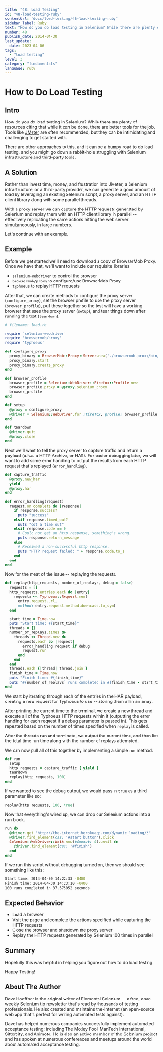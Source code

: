 ```yaml
---
title: "48: Load Testing"
id: "48-load-testing-ruby"
contentUrl: "docs/load-testing/48-load-testing-ruby"
sidebar_label: Ruby
text: "How do you do load testing in Selenium? While there are plenty of resources citing that while it _can_ be done, there are better tools for the job. Tools like JMeter are often recommended, but they can be intimidating and challenging to get started."
number: 48
publish_date: 2014-04-30
last_update:
  date: 2023-04-06
tags:
  - "load testing"
level: 3
category: "fundamentals"
language: ruby
---
```


# How to Do Load Testing

## Intro

How do you do load testing in Selenium? While there are plenty of resources citing that while it _can_ be done, there are better tools for the job. Tools like [JMeter](https://jmeter.apache.org/) are often recommended, but they can be intimidating and challenging to get started with.

There are other approaches to this, and it can be a bumpy road to do load testing, and you might go down a rabbit-hole struggling with Selenium infrastructure and third-party tools.

## A Solution

Rather than invest time, money, and frustration into JMeter, a Selenium infrastructure, or a third-party provider, we can generate a good amount of load by leveraging an existing Selenium script, a proxy server, and an HTTP client library along with some parallel threads.

With a proxy server we can capture the HTTP requests generated by Selenium and replay them with an HTTP client library in parallel -- effectively replicating the same actions hitting the web server simultaneously, in large numbers.

Let's continue with an example.

## Example

Before we get started we'll need to [download a copy of BrowserMob Proxy](http://bmp.lightbody.net/). Once we have that, we'll want to include our requisite libraries:

- `selenium-webdriver` to control the browser
- `browsermob/proxy` to configure/use BrowserMob Proxy
- `typhoeus` to replay HTTP requests

After that, we can create methods to configure the proxy server (`configure_proxy`), set the browser profile to use the proxy server (`browser_profile`), pull these together so the test will have a working browser that uses the proxy server (`setup`), and tear things down after running the test (`teardown`).

```ruby
# filename: load.rb

require 'selenium-webdriver'
require 'browsermob/proxy'
require 'typhoeus'

def configure_proxy
  proxy_binary = BrowserMob::Proxy::Server.new('./browsermob-proxy/bin/browsermob-proxy')
  proxy_binary.start
  proxy_binary.create_proxy
end

def browser_profile
  browser_profile = Selenium::WebDriver::Firefox::Profile.new
  browser_profile.proxy = @proxy.selenium_proxy
  browser_profile
end

def setup
  @proxy = configure_proxy
  @driver = Selenium::WebDriver.for :firefox, profile: browser_profile
end

def teardown
  @driver.quit
  @proxy.close
end
```

Next we'll want to tell the proxy server to capture traffic and return a payload (a.k.a. a HTTP Archive, or HAR). For easier debugging later, we will want to add some error handling to output the results from each HTTP request that's replayed (`error_handling`).

```ruby
def capture_traffic
  @proxy.new_har
  yield
  @proxy.har
end

def error_handling(request)
  request.on_complete do |response|
    if response.success?
      puts "success"
    elsif response.timed_out?
      puts "got a time out"
    elsif response.code == 0
      # Could not get an http response, something's wrong.
      puts response.return_message
    else
      # Received a non-successful http response.
      puts "HTTP request failed: " + response.code.to_s
    end
  end
end
```

Now for the meat of the issue -- replaying the requests.

```ruby
def replay(http_requests, number_of_replays, debug = false)
  requests = []
  http_requests.entries.each do |entry|
    requests << Typhoeus::Request.new(
      entry.request.url,
      method: entry.request.method.downcase.to_sym)
  end

  start_time = Time.now
  puts "Start time: #{start_time}"
  threads = []
  number_of_replays.times do
    threads << Thread.new do
      requests.each do |request|
        error_handling request if debug
        request.run
      end
    end
  end
  threads.each {|thread| thread.join }
  finish_time = Time.now
  puts "Finish time: #{finish_time}"
  puts "#{number_of_replays} runs completed in #{finish_time - start_time} seconds"
end
```

We start by iterating through each of the entries in the HAR payload, creating a new request for Typhoeus to use -- storing them all in an array.

After printing the current time to the terminal, we create a new thread and execute all of the Typhoeus HTTP requests within it (outputting the error handling for each request if a debug parameter is passed in). This gets repeated based on the number of times specified when `replay` is called.

After the threads run and terminate, we output the current time, and then list the total time run time along with the number of replays attempted.

We can now pull all of this together by implementing a simple `run` method.

```ruby
def run
  setup
  http_requests = capture_traffic { yield }
  teardown
  replay(http_requests, 100)
end
```

If we wanted to see the debug output, we would pass in `true` as a third parameter like so:

```ruby
replay(http_requests, 100, true)
```

Now that everything's wired up, we can drop our Selenium actions into a run block.

```ruby
run do
  @driver.get 'http://the-internet.herokuapp.com/dynamic_loading/2'
  @driver.find_element(css: '#start button').click
  Selenium::WebDriver::Wait.new(timeout: 8).until do
    @driver.find_element(css: '#finish')
  end
end
```

If we run this script without debugging turned on, then we should see something like this:

```sh
Start time: 2014-04-30 14:22:33 -0400
Finish time: 2014-04-30 14:23:10 -0400
100 runs completed in 37.575052 seconds
```

## Expected Behavior

- Load a browser
- Visit the page and complete the actions specified while capturing the HTTP requests
- Close the browser and shutdown the proxy server
- Replay the HTTP requests generated by Selenium 100 times in parallel

## Summary

Hopefully this was helpful in helping you figure out how to do load testing.

Happy Testing!

## About The Author

Dave Haeffner is the original writer of Elemental Selenium -- a free, once weekly Selenium tip newsletter that's read by thousands of testing professionals. He also created and maintains the-internet (an open-source web app that's perfect for writing automated tests against).

Dave has helped numerous companies successfully implement automated acceptance testing; including The Motley Fool, ManTech International, Sittercity, and Animoto. He is also an active member of the Selenium project and has spoken at numerous conferences and meetups around the world about automated acceptance testing.
